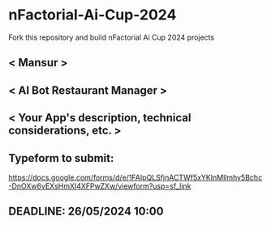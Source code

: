 # nFactorial-Ai-Cup-2024
Fork this repository and build nFactorial Ai Cup 2024 projects 

## < Mansur >

## < AI Bot Restaurant Manager >

## < Your App's description, technical considerations, etc. >


## Typeform to submit:
https://docs.google.com/forms/d/e/1FAIpQLSfjnACTWf5xYKInMllmhy5Bchc-DnOXw6vEXsHmXI4XFPwZXw/viewform?usp=sf_link

## DEADLINE: 26/05/2024 10:00
